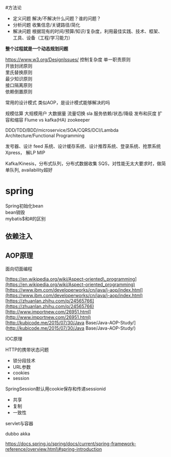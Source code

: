 #方法论
* 定义问题
解决/不解决什么问题？谁的问题？
* 分析问题
收集信息/关键路径/简化
* 解决问题
根据现有的时间/预算/知识/复杂度，利用最佳实践、技术、框架、工具、设备（工程/学习能力）

**整个过程就是一个动态规划问题**

https://www.w3.org/DesignIssues/
控制复杂度
单一职责原则  
开放封闭原则  
里氏替换原则  
最少知识原则  
接口隔离原则  
依赖倒置原则

常用的设计模式
类似AOP，是设计模式能够解决的吗

规模估算
大规模用户
大数据量
流量切换 sla
服务依赖/状态/降级
发布和灰度
扩容和缩容
Flume vs kafka(HA)
zookeeper

DDD/TDD/BDD/microservice/SOA/CQRS/DCI/Lambda Architecture/Functional Programming

发号器、设计 feed 系统、设计缓存系统、设计推荐系统、登录系统、抢票系统
Xpress， 解LP MIP

Kafka/Kinesis，分布式队列，分布式数据收集
SQS，对性能无太大要求时，做简单队列, availability超好


# spring

Spring初始化bean  
bean销毁  
mybatis$和\#的区别

## 依赖注入

## AOP原理

面向切面编程

[https://en.wikipedia.org/wiki/Aspect-oriented\_programming](https://en.wikipedia.org/wiki/Aspect-oriented_programming)  
[https://www.ibm.com/developerworks/cn/java/j-aop/index.html](https://www.ibm.com/developerworks/cn/java/j-aop/index.html)  
[https://zhuanlan.zhihu.com/p/24565766](https://zhuanlan.zhihu.com/p/24565766)  
[http://www.importnew.com/26951.html](http://www.importnew.com/26951.html)  
[http://kubicode.me/2015/07/30/Java Base/Java-AOP-Study/](http://kubicode.me/2015/07/30/Java Base/Java-AOP-Study/)

IOC原理

HTTP的携带状态问题

- 锁分段技术
- URL参数
- cookies
- session

SpringSession默认用cookie保存和传递sessionid

- 共享
- 复制
- 一致性

servlet与容器

dubbo
akka

https://docs.spring.io/spring/docs/current/spring-framework-reference/overview.html\#spring-introduction

